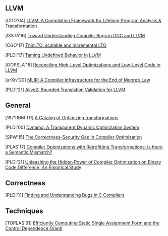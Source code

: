 ## LLVM

[CGO'04] [LLVM: A Compilation Framework for Lifelong Program Analysis &
Transformation](https://llvm.org/pubs/2004-01-30-CGO-LLVM.pdf)

[ISSTA'16] [Toward Understanding Compiler Bugs in GCC and
LLVM](https://web.cs.ucdavis.edu/~su/publications/issta16-compiler-bug-study.pdf)

[CGO'17] [ThinLTO: scalable and incremental
LTO](https://dl.acm.org/doi/10.5555/3049832.3049845)

[PLDI'17] [Taming Undefined Behavior in
LLVM](http://web.ist.utl.pt/nuno.lopes/pubs/undef-pldi17.pdf)

[OOPSLA'18] [Reconciling High-Level Optimizations and Low-Level Code in
LLVM](https://www.cs.utah.edu/~regehr/oopsla18.pdf)

[arXiv'20] [MLIR: A Compiler Infrastructure for the End of Moore’s
Law](https://arxiv.org/pdf/2002.11054.pdf)

[PLDI'21] [Alive2: Bounded Translation Validation for
LLVM](https://gh-posters.dgzedp99wf8of.amplifyapp.com/pldi21main-p30-p.pdf)


## General
[1971 IBM TR] [A Catalog of Optimizing
transformations](https://www.clear.rice.edu/comp512/Lectures/Papers/1971-allen-catalog.pdf)

[PLDI'00] [Dynamo: A Transparent Dynamic Optimization
System](https://www.complang.tuwien.ac.at/andi/bala.pdf)

[SPW'15] [The Correctness-Security Gap in Compiler
Optimization](https://people.eecs.berkeley.edu/~dawnsong/papers/The%20Correctness-Security%20Gap%20in%20Compiler%20Optimization_may%202015.pdf)

[PLAS'17] [Compiler Optimizations with Retrofitting Transformations: Is there a
Semantic Mismatch?](https://www.cs.rutgers.edu/~santosh.nagarakatte/papers/plas2017.pdf)

[PLDI'21] [Unleashing the Hidden Power of Compiler Optimization on Binary Code
Difference: An Empirical Study](https://dl.acm.org/doi/10.1145/3453483.3454035)

## Correctness

[PLDI'11] [Finding and Understanding Bugs in C Compilers](https://dl.acm.org/doi/10.1145/1993316.1993532)

## Techniques
[TOPLAS'91] [Efficiently Computing Static Single Assignment Form and the Control
Dependence Graph](https://www.cs.utexas.edu/~pingali/CS380C/2010/papers/ssaCytron.pdf)
